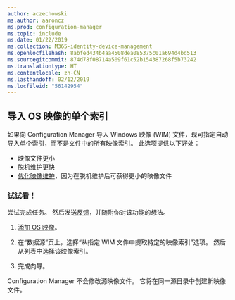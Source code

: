 ```yaml
---
author: aczechowski
ms.author: aaroncz
ms.prod: configuration-manager
ms.topic: include
ms.date: 01/22/2019
ms.collection: M365-identity-device-management
ms.openlocfilehash: 8abfed434b4aa4508dea085375c01a694d4bd513
ms.sourcegitcommit: 874d78f08714a509f61c52b154387268f5b73242
ms.translationtype: HT
ms.contentlocale: zh-CN
ms.lasthandoff: 02/12/2019
ms.locfileid: "56142954"
---
```

## <a name="bkmk_index"></a>导入 OS 映像的单个索引
<!--3719699-->

如果向 Configuration Manager 导入 Windows 映像 (WIM) 文件，现可指定自动导入单个索引，而不是文件中的所有映像索引。 此选项提供以下好处：

- 映像文件更小  
- 脱机维护更快  
- [优化映像维护](#bkmk_resetbase)，因为在脱机维护后可获得更小的映像文件  


### <a name="try-it-out"></a>试试看！

尝试完成任务。 然后发送[反馈](/sccm/core/understand/find-help#product-feedback)，并随附你对该功能的想法。

1. [添加 OS 映像](/sccm/osd/get-started/manage-operating-system-images#BKMK_AddOSImages)。  

2. 在“数据源”页上，选择“从指定 WIM 文件中提取特定的映像索引”选项。 然后从列表中选择该映像索引。  

3. 完成向导。

Configuration Manager 不会修改源映像文件。 它将在同一源目录中创建新映像文件。 

